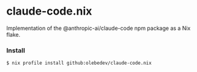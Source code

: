# claude-code.nix

Implementation of the @anthropic-ai/claude-code npm package as a Nix flake.

### Install

```
$ nix profile install github:olebedev/claude-code.nix
```
